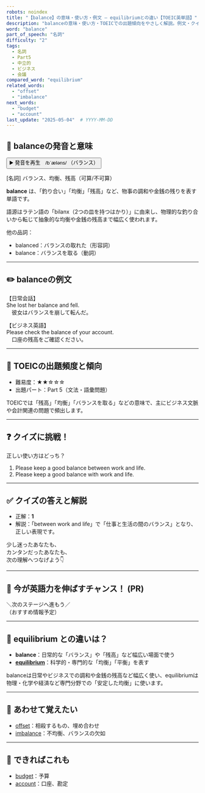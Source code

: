 ```yaml
---
robots: noindex
title: "【balance】の意味・使い方・例文 ― equilibriumとの違い【TOEIC英単語】"
description: "balanceの意味・使い方・TOEICでの出題傾向をやさしく解説。例文・クイズ付きでequilibriumとの違いもわかりやすく学べます。"
word: "balance"
part_of_speech: "名詞"
difficulty: "2"
tags:
  - 名詞
  - Part5
  - 中立的
  - ビジネス
  - 会議
compared_word: "equilibrium"
related_words:
  - "offset"
  - "imbalance"
next_words:
  - "budget"
  - "account"
last_update: "2025-05-04"  # YYYY-MM-DD
---
```


## 🔰 balanceの発音と意味

<button class="play-audio" onclick="playTTS('balance')">
  <span class="play-audio-main">
    ▶️ 発音を再生　/bˈæləns/
  </span>
  <span class="play-audio-sub">
    （バランス）
  </span>
</button>

[名詞] バランス、均衡、残高（可算/不可算）

**balance** は、「釣り合い」「均衡」「残高」など、物事の調和や金銭の残りを表す単語です。

語源はラテン語の「bilanx（2つの皿を持つはかり）」に由来し、物理的な釣り合いから転じて抽象的な均衡や金銭の残高まで幅広く使われます。

他の品詞：  
- balanced：バランスの取れた（形容詞）
- balance：バランスを取る（動詞）

---

## ✏️ balanceの例文

【日常会話】  
She lost her balance and fell.  
　彼女はバランスを崩して転んだ。

【ビジネス英語】  
Please check the balance of your account.  
　口座の残高をご確認ください。

---

## 🎯 TOEICの出題頻度と傾向

- 難易度：★★☆☆☆
- 出題パート：Part 5（文法・語彙問題）

TOEICでは「残高」「均衡」「バランスを取る」などの意味で、主にビジネス文脈や会計関連の問題で頻出します。

---

## ❓ クイズに挑戦！

正しい使い方はどっち？

1. Please keep a good balance between work and life.  
2. Please keep a good balance with work and life.

---

## ✅ クイズの答えと解説

- 正解：**1**
- 解説：「between work and life」で「仕事と生活の間のバランス」となり、正しい表現です。

少し迷ったあなたも、  
カンタンだったあなたも、  
次の理解へつなげよう👇️

---

## 🚀 今が英語力を伸ばすチャンス！ (PR)

<div class="info-center">
＼次のステージへ進もう／<br>  
（おすすめ情報予定）
</div>

---

## 🤔  equilibrium との違いは？

- **balance**：日常的な「バランス」や「残高」など幅広い場面で使う
- **[equilibrium](/word/equilibrium/)**：科学的・専門的な「均衡」「平衡」を表す

balanceは日常やビジネスでの調和や金銭の残高など幅広く使い、equilibriumは物理・化学や経済など専門分野での「安定した均衡」に使います。

---

## 🧩 あわせて覚えたい

- [offset](/word/offset/)：相殺するもの、埋め合わせ
- [imbalance](/word/imbalance/)：不均衡、バランスの欠如

---

## 📖 できればこれも

- [budget](/word/budget/)：予算
- [account](/word/account/)：口座、勘定

<!-- cvid: aid34_bid07 -->

